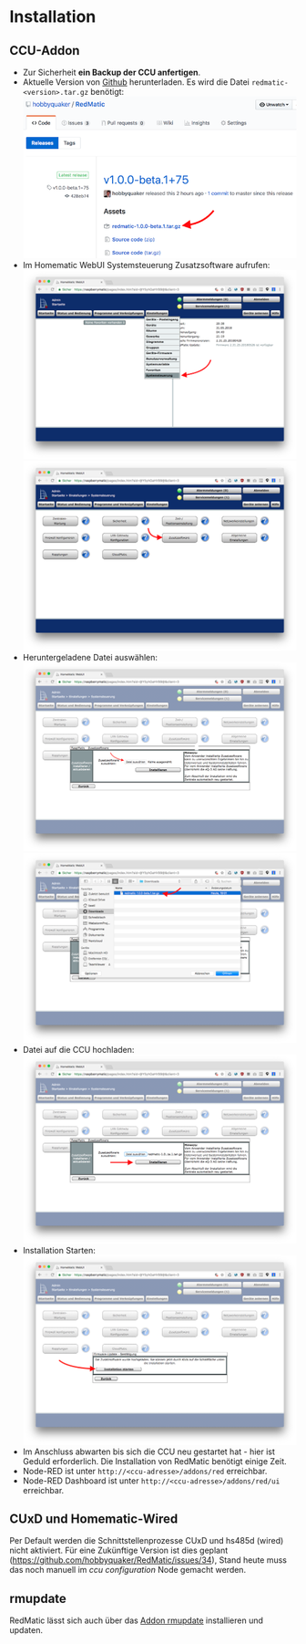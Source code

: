 # Installation

## CCU-Addon

* Zur Sicherheit __ein Backup der CCU anfertigen__.
* Aktuelle Version von [Github](https://github.com/HM-RedMatic/RedMatic/releases/latest) herunterladen. Es wird die Datei
`redmatic-<version>.tar.gz` benötigt:
  ![](/wiki/images/install-1.png)
* Im Homematic WebUI Systemsteuerung Zusatzsoftware aufrufen:
  ![](/wiki/images/install-2.png) ![](/wiki/images/install-3.png)
* Heruntergeladene Datei auswählen:
  ![](/wiki/images/install-4.png) ![](/wiki/images/install-5.png)
* Datei auf die CCU hochladen:
  ![](/wiki/images/install-6.png)
* Installation Starten:
  ![](/wiki/images/install-7.png)
* Im Anschluss abwarten bis sich die CCU neu gestartet hat - hier ist Geduld erforderlich. Die Installation von RedMatic benötigt einige Zeit.
* Node-RED ist unter `http://<ccu-adresse>/addons/red` erreichbar.
* Node-RED Dashboard ist unter `http://<ccu-adresse>/addons/red/ui` erreichbar.

## CUxD und Homematic-Wired

Per Default werden die Schnittstellenprozesse CUxD und hs485d (wired) nicht aktiviert. Für eine Zukünftige Version ist dies geplant (https://github.com/hobbyquaker/RedMatic/issues/34), Stand heute muss das noch manuell im _ccu configuration_ Node gemacht werden.

## rmupdate

RedMatic lässt sich auch über das [Addon rmupdate](https://github.com/j-a-n/raspberrymatic-addon-rmupdate) installieren und updaten.